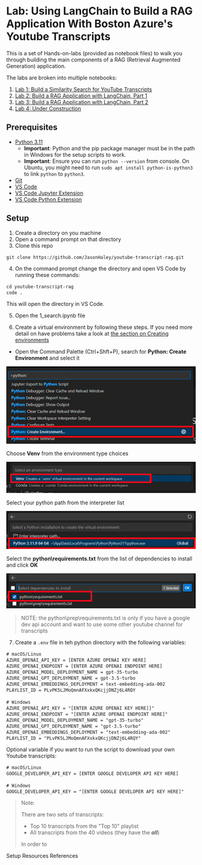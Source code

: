 
# Lab: Using LangChain to Build a RAG Application With Boston Azure's Youtube Transcripts

This is a set of Hands-on-labs (provided as notebook files) to walk you through building the main components of a RAG (Retrieval Augmented Generation) application.

The labs are broken into multiple notebooks:
1. [Lab 1: Build a Similarity Search for YouTube Transcripts](./1_search.ipynb)
1. [Lab 2: Build a RAG Application with LangChain, Part 1](./2_rag.ipynb)
1. [Lab 3: Build a RAG Application with LangChain, Part 2](./3_rag-with-chunking.ipynb)
1. [Lab 4: Under Construction](./4_rag-with-azure-search.ipynb)

## Prerequisites

* [Python 3.11](https://www.python.org/downloads/)
  * **Important**: Python and the pip package manager must be in the path in Windows for the setup scripts to work.
  * **Important**: Ensure you can run `python --version` from console. On Ubuntu, you might need to run `sudo apt install python-is-python3` to link `python` to `python3`.
* [Git](https://git-scm.com/downloads)
* [VS Code](https://code.visualstudio.com/download)
* [VS Code Jupyter Extension](https://marketplace.visualstudio.com/items?itemName=ms-toolsai.jupyter)
* [VS Code Python Extension](https://marketplace.visualstudio.com/items?itemName=ms-python.python)

## Setup
1. Create a directory on you machine
1. Open a command prompt on that directory
1. Clone this repo 

```code
git clone https://github.com/JasonHaley/youtube-transcript-rag.git
```

4. On the command prompt change the directory and open VS Code by running these commands:
```code
cd youtube-transcript-rag
code .
``` 

This will open the directory in VS Code. 

5. Open the 1_search.ipynb file

6. Create a virtual environment by following these steps. If you need more detail on have problems take a look at [the section on Creating environments](https://code.visualstudio.com/docs/python/environments)

* Open the Command Palette (Ctrl+Shft+P), search for **Python: Create Environment** and select it

![Create Environment](./images/create-environment.jpg)

Choose **Venv** from the environment type choices

![Venv](./images/venv.jpg)

Select your python path from the interpreter list

![Interpreter](./images/interpreter.jpg)

Select the **python\requirements.txt** from the list of dependencies to install and click **OK**

![Requirements](./images/requirement-txt.jpg)

> NOTE: the python\prep\requirements.txt is only if you have a google dev api account and want to use some other youtube channel for transcripts

7. Create a `.env` file in teh python directory with the following variables:

```code
# macOS/Linux
AZURE_OPENAI_API_KEY = [ENTER AZURE OPENAI KEY HERE]
AZURE_OPENAI_ENDPOINT = [ENTER AZURE OPENAI ENDPOINT HERE]
AZURE_OPENAI_MODEL_DEPLOYMENT_NAME = gpt-35-turbo
AZURE_OPENAI_GPT_DEPLOYMENT_NAME = gpt-3.5-turbo
AZURE_OPENAI_EMBEDDINGS_DEPLOYMENT = text-embedding-ada-002
PLAYLIST_ID = PLvPK5LJMoQmnAFXxkxQKcjjDNZj6L4RQY

# Windows
AZURE_OPENAI_API_KEY = "[ENTER AZURE OPENAI KEY HERE]]"
AZURE_OPENAI_ENDPOINT = "[ENTER AZURE OPENAI ENDPOINT HERE]"
AZURE_OPENAI_MODEL_DEPLOYMENT_NAME = "gpt-35-turbo"
AZURE_OPENAI_GPT_DEPLOYMENT_NAME = "gpt-3.5-turbo"
AZURE_OPENAI_EMBEDDINGS_DEPLOYMENT = "text-embedding-ada-002"
PLAYLIST_ID = "PLvPK5LJMoQmnAFXxkxQKcjjDNZj6L4RQY"
```

Optional variable if you want to run the script to download your own Youtube transcripts:

```code
# macOS/Linux
GOOGLE_DEVELOPER_API_KEY = [ENTER GOOGLE DEVELOPER API KEY HERE]

# Windows
GOOGLE_DEVELOPER_API_KEY = "[ENTER GOOGLE DEVELOPER API KEY HERE]"
```



> Note: 
>
> There are two sets of transcripts:
> * Top 10 transcripts from the "Top 10" playlist
> * All transcripts from the 40 videos (they have the **_all_**)
>
> In order to 

Setup
Resources
References